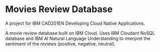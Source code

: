 # Movies Review Database
A project for IBM CAD201EN Developing Cloud Native Applications.

A movie review database built on IBM Cloud. Uses IBM Cloudant NoSQL database and IBM AI Natural Language Understanding to interpret the sentiment of the reviews (positive, negative, neutral).
